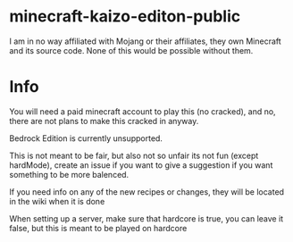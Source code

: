 # minecraft-kaizo-editon-public

I am in no way affiliated with Mojang or their affiliates, they own Minecraft and its source code. None of this would be possible without them.


# Info

You will need a paid minecraft account to play this (no cracked), and no, there are not plans to make this cracked in anyway.

Bedrock Edition is currently unsupported.

This is not meant to be fair, but also not so unfair its not fun (except hardMode), create an issue if you want to give a suggestion if you want something to be more balenced.

If you need info on any of the new recipes or changes, they will be located in the wiki when it is done

When setting up a server, make sure that hardcore is true, you can leave it false, but this is meant to be played on hardcore